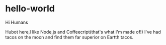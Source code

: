 # hello-world

Hi Humans

Hubot here,l like Node,js and Coffeecript(that's what I'm made of!)
I've had tacos on the moon and find them far superior on Eartth tacos.
